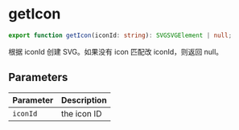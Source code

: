 <!--
 * @Author: haifeng.lu haifeng.lu@ly.com
 * @Date: 2022-12-20 10:45:18
 * @LastEditors: haifeng.lu
 * @LastEditTime: 2022-12-29 15:21:50
 * @Description: 
-->
# getIcon

```ts
export function getIcon(iconId: string): SVGSVGElement | null;
```

根据 iconId 创建 SVG。如果没有 icon 匹配改 iconId，则返回 null。

## Parameters

| Parameter | Description |
|-----------|-------------|
| `iconId` | the icon ID |
